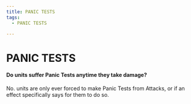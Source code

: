 ```yaml
---
title: PANIC TESTS
tags:
  - PANIC TESTS

---
```


# PANIC TESTS

#### Do units suffer Panic Tests anytime they take damage?

No. units are only ever forced to make Panic Tests from Attacks, or if an effect specifically says for them to do so.


